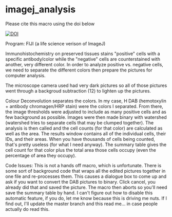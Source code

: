 # imagej_analysis

Please cite this macro using the doi below

[![DOI](https://zenodo.org/badge/doi/10.5281/zenodo.2537196.svg)](http://dx.doi.org/10.5281/zenodo.2537196)

Program: FIJI (a life science verison of ImageJ)

Immunohistochemistry on preserved tissues stains "positive" cells with a specific antibody/color while the "negative" cells are counterstained with another, very different color. In order to analyze positive vs. negative cells, we need to separate the different colors then prepare the pictures for computer analysis. 

The microscope camera used had very dark pictures so all of those pictures went through a backgroud subtraction (12) to lighten up the pictures.

Colour Deconvolution separates the colors. In my case, H DAB (hemotoxylin + antibody chromagen/HRP stain) were the colors I separated. From there, the image thresholds were adjusted to include as many positive cells and as few background as possible. Images were then made binary with watershed (watershed tries to separate cells that may be clumped together). The analysis is then called and the cell counts (for that color) are calculated as well as the area. The results window contains all of the individual cells, their IDs, and their areas. When you have thousands of cells being counted, that's pretty useless (for what I need anyway).  The summary table gives the cell count for that color plus the total area those cells occupy (even the percentage of area they occupy).

Code Issues: This is not a hands off macro, which is unfortunate. There is some sort of background code that wraps all the edited pictures together in one file and re-processes them. This causes a dialogue box to come up and ask if you want to convert the DAB pictures to binary. Click cancel, you already did that and saved the picture. The macro then aborts so you'll need save the summary table by hand. I can't figure out how to disable this automatic feature, if you do, let me know because this is driving me nuts. If I find out, I'll update the master branch and this read me... in case people actually do read this.
